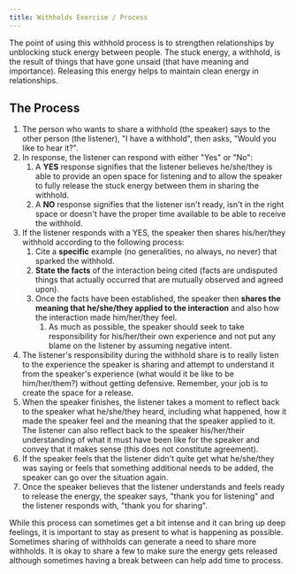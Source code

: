 ```yaml
---
title: Withholds Exercise / Process
---
```


The point of using this withhold process is to strengthen relationships by unblocking stuck energy between people. The stuck energy, a withhold, is the result of things that have gone unsaid (that have meaning and importance). Releasing this energy helps to maintain clean energy in relationships.

## The Process

1. The person who wants to share a withhold (the speaker) says to the other person (the listener), "I have a withhold", then asks, "Would you like to hear it?".
1. In response, the listener can respond with either "Yes" or "No":
    1. A **YES** response signifies that the listener believes he/she/they is able to provide an open space for listening and to allow the speaker to fully release the stuck energy between them in sharing the withhold.
    1. A **NO** response signifies that the listener isn't ready, isn't in the right space or doesn't have the proper time available to be able to receive the withhold.
1. If the listener responds with a YES, the speaker then shares his/her/they withhold according to the following process:
    1. Cite a **specific** example (no generalities, no always, no never) that sparked the withhold.
    1. **State the facts** of the interaction being cited (facts are undisputed things that actually occurred that are mutually observed and agreed upon).
    1. Once the facts have been established, the speaker then **shares the meaning that he/she/they applied to the interaction** and also how the interaction made him/her/they feel.
        1. As much as possible, the speaker should seek to take responsibility for his/her/their own experience and not put any blame on the listener by assuming negative intent.
1. The listener's responsibility during the withhold share is to really listen to the experience the speaker is sharing and attempt to understand it from the speaker's experience (what would it be like to be him/her/them?) without getting defensive. Remember, your job is to create the space for a release.
1. When the speaker finishes, the listener takes a moment to reflect back to the speaker what he/she/they heard, including what happened, how it made the speaker feel and the meaning that the speaker applied to it. The listener can also reflect back to the speaker his/her/their understanding of what it must have been like for the speaker and convey that it makes sense (this does not constitute agreement).
1. If the speaker feels that the listener didn't quite get what he/she/they was saying or feels that something additional needs to be added, the speaker can go over the situation again.
1. Once the speaker believes that the listener understands and feels ready to release the energy, the speaker says, "thank you for listening" and the listener responds with, "thank you for sharing".

While this process can sometimes get a bit intense and it can bring up deep feelings, it is important to stay as present to what is happening as possible. Sometimes sharing of withholds can generate a need to share more withholds. It is okay to share a few to make sure the energy gets released although sometimes having a break between can help add time to process.
